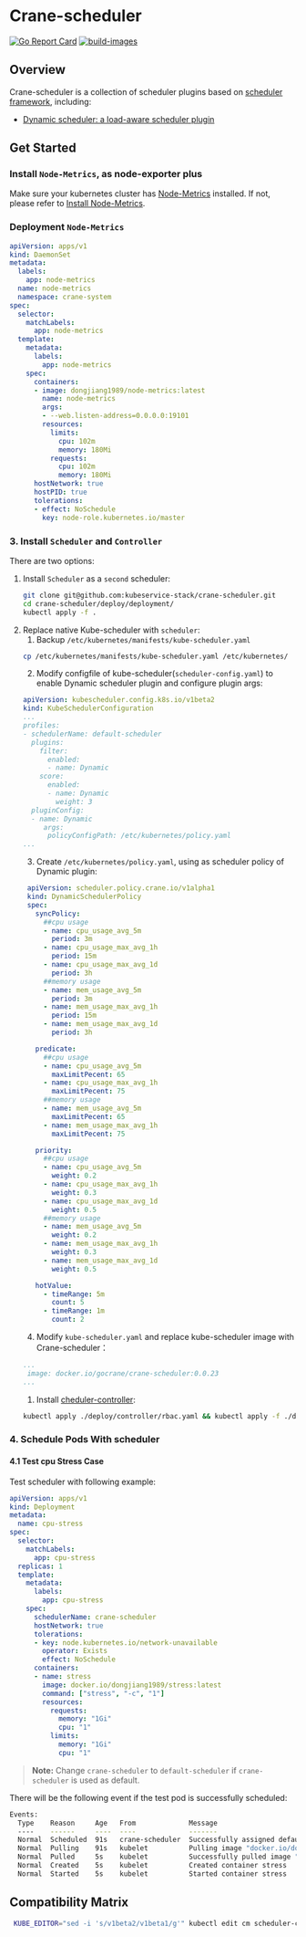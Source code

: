 # Crane-scheduler
[![Go Report Card](https://goreportcard.com/badge/github.com/gocrane/crane-scheduler)](https://goreportcard.com/report/github.com/gocrane/crane-scheduler)
[![build-images](https://github.com/kubeservice-stack/crane-scheduler/actions/workflows/build-images.yml/badge.svg?branch=main)](https://github.com/kubeservice-stack/crane-scheduler/actions/workflows/build-images.yml)

## Overview
Crane-scheduler is a collection of scheduler plugins based on [scheduler framework](https://kubernetes.io/docs/concepts/scheduling-eviction/scheduling-framework/), including:

- [Dynamic scheduler: a load-aware scheduler plugin](doc/dynamic-scheduler.md)
## Get Started
### Install `Node-Metrics`, as node-exporter plus
Make sure your kubernetes cluster has [Node-Metrics](https://github.com/kubeservice-stack/node-metrics) installed. If not, please refer to [Install Node-Metrics](https://github.com/kubeservice-stack/node-metrics/blob/master/hack/deployment/daemonset.yaml).
### Deployment `Node-Metrics`
```yaml
apiVersion: apps/v1
kind: DaemonSet
metadata:
  labels:
    app: node-metrics
  name: node-metrics
  namespace: crane-system
spec:
  selector:
    matchLabels:
      app: node-metrics
  template:
    metadata:
      labels:
        app: node-metrics
    spec:
      containers:
      - image: dongjiang1989/node-metrics:latest
        name: node-metrics
        args:
        - --web.listen-address=0.0.0.0:19101
        resources:
          limits:
            cpu: 102m
            memory: 180Mi
          requests:
            cpu: 102m
            memory: 180Mi
      hostNetwork: true
      hostPID: true
      tolerations:
      - effect: NoSchedule
        key: node-role.kubernetes.io/master
```

### 3. Install `Scheduler` and `Controller`
There are two options:
1) Install `Scheduler` as a `second` scheduler:
   ```bash
   git clone git@github.com:kubeservice-stack/crane-scheduler.git
   cd crane-scheduler/deploy/deployment/
   kubectl apply -f .
   ```
2) Replace native Kube-scheduler with `scheduler`:
   1) Backup `/etc/kubernetes/manifests/kube-scheduler.yaml`
   ```bash
   cp /etc/kubernetes/manifests/kube-scheduler.yaml /etc/kubernetes/
   ```
   2) Modify configfile of kube-scheduler(`scheduler-config.yaml`) to enable Dynamic scheduler plugin and configure plugin args:
   ```yaml
   apiVersion: kubescheduler.config.k8s.io/v1beta2
   kind: KubeSchedulerConfiguration
   ...
   profiles:
   - schedulerName: default-scheduler
     plugins:
       filter:
         enabled:
         - name: Dynamic
       score:
         enabled:
         - name: Dynamic
           weight: 3
     pluginConfig:
     - name: Dynamic
        args:
         policyConfigPath: /etc/kubernetes/policy.yaml
   ...
   ```
   3) Create `/etc/kubernetes/policy.yaml`, using as scheduler policy of Dynamic plugin:
   ```yaml
    apiVersion: scheduler.policy.crane.io/v1alpha1
    kind: DynamicSchedulerPolicy
    spec:
      syncPolicy:
        ##cpu usage
        - name: cpu_usage_avg_5m
          period: 3m
        - name: cpu_usage_max_avg_1h
          period: 15m
        - name: cpu_usage_max_avg_1d
          period: 3h
        ##memory usage
        - name: mem_usage_avg_5m
          period: 3m
        - name: mem_usage_max_avg_1h
          period: 15m
        - name: mem_usage_max_avg_1d
          period: 3h

      predicate:
        ##cpu usage
        - name: cpu_usage_avg_5m
          maxLimitPecent: 65
        - name: cpu_usage_max_avg_1h
          maxLimitPecent: 75
        ##memory usage
        - name: mem_usage_avg_5m
          maxLimitPecent: 65
        - name: mem_usage_max_avg_1h
          maxLimitPecent: 75

      priority:
        ##cpu usage
        - name: cpu_usage_avg_5m
          weight: 0.2
        - name: cpu_usage_max_avg_1h
          weight: 0.3
        - name: cpu_usage_max_avg_1d
          weight: 0.5
        ##memory usage
        - name: mem_usage_avg_5m
          weight: 0.2
        - name: mem_usage_max_avg_1h
          weight: 0.3
        - name: mem_usage_max_avg_1d
          weight: 0.5

      hotValue:
        - timeRange: 5m
          count: 5
        - timeRange: 1m
          count: 2
   ```
   4) Modify `kube-scheduler.yaml` and replace kube-scheduler image with Crane-scheduler：
   ```yaml
   ...
    image: docker.io/gocrane/crane-scheduler:0.0.23
   ...
   ```
   1) Install [cheduler-controller](deploy/controller/deployment.yaml):
    ```bash
    kubectl apply ./deploy/controller/rbac.yaml && kubectl apply -f ./deploy/controller/deployment.yaml
    ```

### 4. Schedule Pods With scheduler

#### 4.1 Test cpu Stress Case
Test scheduler with following example:
```yaml
apiVersion: apps/v1
kind: Deployment
metadata:
  name: cpu-stress
spec:
  selector:
    matchLabels:
      app: cpu-stress
  replicas: 1
  template:
    metadata:
      labels:
        app: cpu-stress
    spec:
      schedulerName: crane-scheduler
      hostNetwork: true
      tolerations:
      - key: node.kubernetes.io/network-unavailable
        operator: Exists
        effect: NoSchedule
      containers:
      - name: stress
        image: docker.io/dongjiang1989/stress:latest
        command: ["stress", "-c", "1"]
        resources:
          requests:
            memory: "1Gi"
            cpu: "1"
          limits:
            memory: "1Gi"
            cpu: "1"
```
>**Note:** Change `crane-scheduler` to `default-scheduler` if `crane-scheduler` is used as default.

There will be the following event if the test pod is successfully scheduled:
```bash
Events:
  Type    Reason     Age   From             Message
  ----    ------     ----  ----             -------
  Normal  Scheduled  91s   crane-scheduler  Successfully assigned default/cpu-stress-5c64f4d6fb-wnmsj to kcs-dongjiang-s-xtl6v
  Normal  Pulling    91s   kubelet          Pulling image "docker.io/dongjiang1989/stress:latest"
  Normal  Pulled     5s    kubelet          Successfully pulled image "docker.io/dongjiang1989/stress:latest" in 1m26.001017318s
  Normal  Created    5s    kubelet          Created container stress
  Normal  Started    5s    kubelet          Started container stress
```

## Compatibility Matrix

```bash
 KUBE_EDITOR="sed -i 's/v1beta2/v1beta1/g'" kubectl edit cm scheduler-config -n crane-system && kubectl edit deploy crane-scheduler -n crane-system
```
